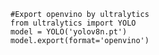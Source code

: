     #Export openvino by ultralytics
    from ultralytics import YOLO 
    model = YOLO('yolov8n.pt')
    model.export(format='openvino') 
